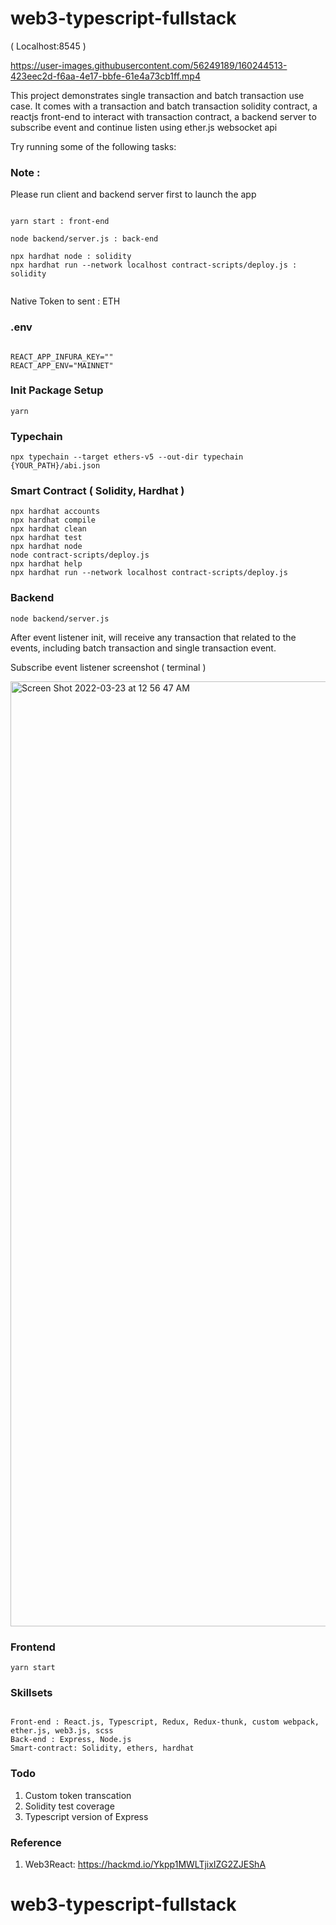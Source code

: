 # web3-typescript-fullstack

( Localhost:8545 )

https://user-images.githubusercontent.com/56249189/160244513-423eec2d-f6aa-4e17-bbfe-61e4a73cb1ff.mp4

This project demonstrates single transaction and batch transaction use case. It comes with a transaction and batch transaction solidity contract, a reactjs front-end to interact with transaction contract, a backend server to subscribe event and continue listen using ether.js websocket api

Try running some of the following tasks:

### Note :

Please run client and backend server first to launch the app

```shell

yarn start : front-end

node backend/server.js : back-end

npx hardhat node : solidity
npx hardhat run --network localhost contract-scripts/deploy.js : solidity


```

Native Token to sent : ETH

### .env

```shell

REACT_APP_INFURA_KEY=""
REACT_APP_ENV="MAINNET"

```

### Init Package Setup

```shell
yarn
```

### Typechain

```shell
npx typechain --target ethers-v5 --out-dir typechain {YOUR_PATH}/abi.json
```

### Smart Contract ( Solidity, Hardhat )

```shell
npx hardhat accounts
npx hardhat compile
npx hardhat clean
npx hardhat test
npx hardhat node
node contract-scripts/deploy.js
npx hardhat help
npx hardhat run --network localhost contract-scripts/deploy.js
```

### Backend

```shell
node backend/server.js
```

After event listener init, will receive any transaction that related to the events, including batch transaction and single transaction event.

Subscribe event listener screenshot ( terminal )

<img width="1512" alt="Screen Shot 2022-03-23 at 12 56 47 AM" src="https://user-images.githubusercontent.com/56249189/159534018-b098884a-cef8-4c94-9ca6-2baf89f3540d.png">

### Frontend

```shell
yarn start
```

### Skillsets

```shell

Front-end : React.js, Typescript, Redux, Redux-thunk, custom webpack, ether.js, web3.js, scss
Back-end : Express, Node.js
Smart-contract: Solidity, ethers, hardhat

```

### Todo

1. Custom token transcation
2. Solidity test coverage
3. Typescript version of Express

### Reference

1. Web3React: https://hackmd.io/Ykpp1MWLTjixIZG2ZJEShA

# web3-typescript-fullstack
